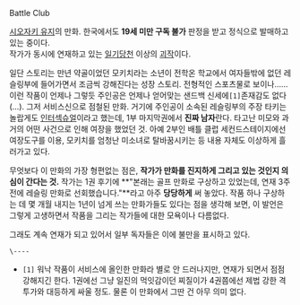 Battle Club

[시오자키 유지](%EC%8B%9C%EC%98%A4%EC%9E%90%ED%82%A4%20%EC%9C%A0%EC%A7%80.md)의
만화. 한국에서도 **19세 미만 구독 불가** 판정을 받고 정식으로 발매하고 있는 중이다.  
작가가 동시에 연재하고 있는 [일기당천](%EC%9D%BC%EA%B8%B0%EB%8B%B9%EC%B2%9C.md) 이상의
[괴작](%EA%B4%B4%EC%9E%91.md)이다.

일단 스토리는 만년 약골이었던 모키치라는 소년이 전학온 학교에서 여자들밖에 없던 레슬링부에 들어가면서 조금씩 강해진다는 성장 스토리.
전형적인 스포츠물로 보이나…… 이런 작품이 언제나 그렇듯 주인공은 언제나 얻어맞는 샌드백 신세에`[1]`존재감도 없다(…). 그저
서비스신으로 점철된 만화. 거기에 주인공이 소속된 레슬링부의 주장 타키는 놀랍게도
[인터섹슈얼](%EC%9D%B8%ED%84%B0%EC%84%B9%EC%8A%88%EC%96%BC.md)이라고 했는데, 1부 마지막권에서
**진짜 남자**란다. 타고난 미모와 과거의 어떤 사건으로 인해 여장을 했었던 것. 아예 2부인 배틀 클럽 세컨드스테이지에선 여장도구를
이용, 모키치를 엄청난 미소녀로 탈바꿈시키는 등 내용 자체도 이상하게 흘러가고 있다.

무엇보다 이 만화의 가장 형편없는 점은, **작가가 만화를 진지하게 그리고 있는 것인지 의심이 간다는 것.** 작가는 1권 후기에
**"본래는 골프 만화로 구상하고 있었는데, 연재 3주 전에 레슬링 만화로 선회했습니다."**라고 아주 **당당하게** 써 놓았다. 작품
하나 구상하는 데 몇 개월 내지는 1년이 넘게 쓰는 만화가들도 있다는 점을 생각해 보면, 이 발언은 그렇게 고생하면서 작품을 그리는 작가들에
대한 모욕이나 다름없다.

그래도 계속 연재가 되고 있어서 일부 독자들은 이에 불만을 표시하고 있다.

`\----`

  * `[1]` 워낙 작품이 서비스에 올인한 만화라 별로 안 드러나지만, 연재가 되면서 점점 강해지긴 한다. 1권에선 그냥 일진의 먹잇감이던 찌질이가 4권쯤에선 제법 강한 격투가와 대등하게 싸울 정도. 물론 이 만화에서 그딴 건 아무 의미 없다.

